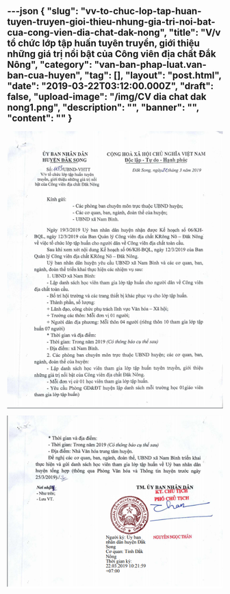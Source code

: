 ---json
{
    "slug": "vv-to-chuc-lop-tap-huan-tuyen-truyen-gioi-thieu-nhung-gia-tri-noi-bat-cua-cong-vien-dia-chat-dak-nong",
    "title": "V/v tổ chức lớp tập huấn tuyên truyền, giới thiệu những giá trị nổi bật của Công viên địa chất Đắk Nông",
    "category": "van-ban-phap-luat.van-ban-cua-huyen",
    "tag": [],
    "layout": "post.html",
    "date": "2019-03-22T03:12:00.000Z",
    "draft": false,
    "upload-image": "/img/CV dia chat dak nong1.png",
    "description": "",
    "banner": "",
    "__content__": ""
}
---
<p><img alt="" src="/img/CV dia chat dak nong.png" /></p>

<p><img alt="" src="/img/CV dia chat dak nong1.png" /></p>

